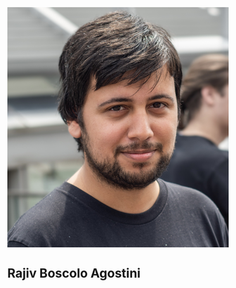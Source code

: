   <body>
    <div class="container">
      <div class="image">
        <img src="321678B2-723C-4F32-A93E-58E566760543.jpeg", float: left>
      </div>
      <div class="text">
        <h1>Rajiv Boscolo Agostini</h1>
      </div>
    </div>
  </body>
</html>
